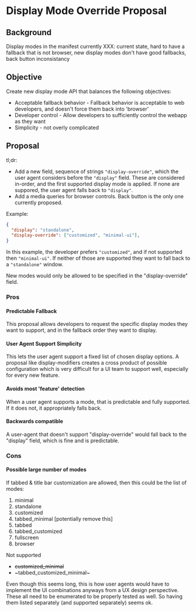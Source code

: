 # Display Mode Override Proposal

## Background
Display modes in the manifest currently 
XXX: current state, hard to have a fallback that is not browser, new display modes don't have good fallbacks, back button inconsistancy

## Objective

Create new display mode API that balances the following objectives:
 * Acceptable fallback behavior - Fallback behavior is acceptable to web developers, and doesn't force them back into 'browser'
 * Developer control - Allow developers to sufficiently control the webapp as they want
 * Simplicity - not overly complicated

## Proposal
tl;dr:
 * Add a new field, sequence of strings `"display-override"`, which the user agent considers before the `"display"` field. These are considered in-order, and the first supported display mode is applied. If none are suppored, the user agent falls back to `"display"`.
 * Add a media queries for browser controls. Back button is the only one currently proposed.

Example:
```json
{
  "display": "standalone",
  "display-override": ["customized", "minimal-ui"],
}
```
In this example, the developer prefers `"customized"`, and if not supported then `"minimal-ui"`. If neither of those are supported they want to fall back to a `"standalone"` window.

New modes would only be allowed to be specified in the "display-override" field.

### Pros

#### Predictable Fallback
This proposal allows developers to request the specific display modes they want to support, and in the fallback order they want to display.

#### User Agent Support Simplicity
This lets the user agent support a fixed list of chosen display options. A proposal like display-modifiers creates a cross product of possible configuration which is very difficult for a UI team to support well, especially for every new feature.

#### Avoids most 'feature' detection
When a user agent supports a mode, that is predictable and fully supported. If it does not, it appropriately falls back.

#### Backwards compatible
A user-agent that doesn't support "display-override" would fall back to the "display" field, which is fine and is predictable.

### Cons

#### Possible large number of modes
If tabbed & title bar customization are allowed, then this could be the list of modes:

1. minimal
1. standalone
1. customized
1. tabbed_minimal [potentially remove this]
1. tabbed
1. tabbed_customized
1. fullscreen
1. browser

Not supported
* ~~customized_minimal~~
* ~tabbed_customized_minimal~

Even though this seems long, this is how user agents would have to implement the UI combinations anyways from a UX design perspective. These all need to be enumerated to be properly tested as well. So having them listed separately (and supported separately) seems ok.
